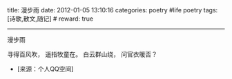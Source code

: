 title: 漫步雨
date: 2012-01-05 13:10:16
categories: poetry #life poetry
tags: [诗歌,散文,随记]  # <!--more-->
reward: true

---

漫步雨

寻得百风吹，
遥指牧童在。
白云群山绕，
问官衣暖否？

<!--more-->

- [来源：个人QQ空间]